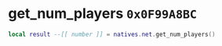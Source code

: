 # get_num_players `0x0F99A8BC`

```lua
local result --[[ number ]] = natives.net.get_num_players()
```